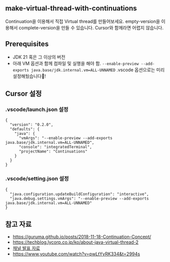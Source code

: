 ## make-virtual-thread-with-continuations
Continuation을 이용해서 직접 Virtual thread를 만들어보세요. empty-version을 이용해서 complete-version을 만들 수 있습니다. Cursor와 함께라면 어렵지 않습니다.

## Prerequisites
- JDK 21 혹은 그 이상의 버전
- 아래 VM 옵션과 함께 컴파일 및 실행을 해야 함. `--enable-preview --add-exports java.base/jdk.internal.vm=ALL-UNNAMED` .vscode 옵션으로는 미리 설정해뒀습니다💪!


## Cursor 설정
### .vscode/launch.json 설정
```
{
  "version": "0.2.0",
  "defaults": {
    "java": {
      "vmArgs": "--enable-preview --add-exports java.base/jdk.internal.vm=ALL-UNNAMED",
      "console": "integratedTerminal",
      "projectName": "Continuations"
    }
  }
}
```

### .vscode/setting.json 설정
```
{
  "java.configuration.updateBuildConfiguration": "interactive",
  "java.debug.settings.vmArgs": "--enable-preview --add-exports java.base/jdk.internal.vm=ALL-UNNAMED"
}
```

## 참고 자료
- https://guruma.github.io/posts/2018-11-18-Continuation-Concept/
- https://techblog.lycorp.co.jp/ko/about-java-virtual-thread-2
- [채널 발표 자료](https://www.notion.so/channelio/20f74b55ec7c8010b333ed54ee055ad3?source=copy_link)
- https://www.youtube.com/watch?v=pwLtYvRK334&t=2994s
